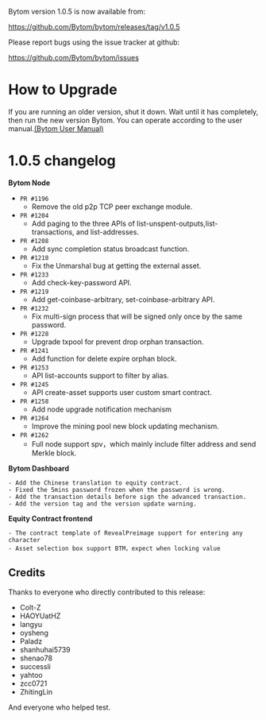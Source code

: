 Bytom version 1.0.5 is now available from:

  https://github.com/Bytom/bytom/releases/tag/v1.0.5


Please report bugs using the issue tracker at github:

  https://github.com/Bytom/bytom/issues

How to Upgrade
===============

If you are running an older version, shut it down. Wait until it has completely, then run the new version Bytom.
You can operate according to the user manual.[(Bytom User Manual)](https://bytom.io/wp-content/themes/freddo/images/wallet/BytomUsermanualV1.0_en.pdf)


1.0.5 changelog
================
__Bytom Node__

+ `PR #1196`
    - Remove the old p2p TCP peer exchange module.
+ `PR #1204`
    - Add paging to the three APIs of list-unspent-outputs,list-transactions, and list-addresses.
+ `PR #1208`
    - Add sync completion status broadcast function.
+ `PR #1218`
    - Fix the Unmarshal bug at getting the external asset.
+ `PR #1233`
    - Add check-key-password API.
+ `PR #1219`
    - Add get-coinbase-arbitrary, set-coinbase-arbitrary API.
+ `PR #1232`
    - Fix multi-sign process that will be signed only once by the same password.
+ `PR #1228`
    - Upgrade txpool for prevent drop orphan transaction.
+ `PR #1241`
    - Add function for delete expire orphan block.
+ `PR #1253`
    - API list-accounts support to filter by alias.
+ `PR #1245`
    - API create-asset supports user custom smart contract.
+ `PR #1258`
    - Add node upgrade notification mechanism
+ `PR #1264`
    - Improve the mining pool new block updating mechanism.
+ `PR #1262`
    - Full node support spv，which mainly include filter address and send Merkle block.

__Bytom Dashboard__

    - Add the Chinese translation to equity contract.
    - Fixed the 5mins password frozen when the password is wrong.
    - Add the transaction details before sign the advanced transaction.
    - Add the version tag and the version update warning.

__Equity Contract frontend__

    - The contract template of RevealPreimage support for entering any character
    - Asset selection box support BTM，expect when locking value

Credits
--------

Thanks to everyone who directly contributed to this release:
- Colt-Z
- HAOYUatHZ
- langyu
- oysheng
- Paladz
- shanhuhai5739
- shenao78
- successli
- yahtoo
- zcc0721
- ZhitingLin

And everyone who helped test.
